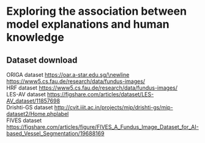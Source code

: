# Exploring the association between model explanations and human knowledge 
 
## Dataset download
ORIGA dataset https://oar.a-star.edu.sg/\newline https://www5.cs.fau.de/research/data/fundus-images/  
HRF dataset https://www5.cs.fau.de/research/data/fundus-images/  
LES-AV dataset https://figshare.com/articles/dataset/LES-AV_dataset/11857698  
Drishti-GS dataset http://cvit.iiit.ac.in/projects/mip/drishti-gs/mip-dataset2/Home.phplabel  
FIVES dataset https://figshare.com/articles/figure/FIVES_A_Fundus_Image_Dataset_for_AI-based_Vessel_Segmentation/19688169  
